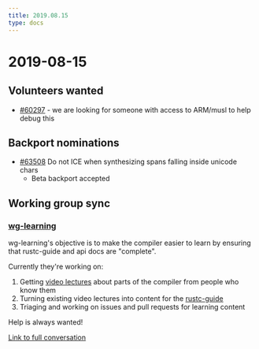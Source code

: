 ```yaml
---
title: 2019.08.15
type: docs
---
```


# 2019-08-15

## Volunteers wanted

- [#60297](https://github.com/rust-lang/rust/issues/60297) - we are looking for someone with access to ARM/musl to help debug this

## Backport nominations

- [#63508](https://github.com/rust-lang/rust/pull/63508) Do not ICE when synthesizing spans falling inside unicode chars 
  - Beta backport accepted

## Working group sync

### [wg-learning](https://rust-lang.github.io/compiler-team/working-groups/learning/)

wg-learning's objective is to make the compiler easier to learn by ensuring that rustc-guide and api docs are "complete".

Currently they're working on:

1. Getting [video lectures](https://www.youtube.com/watch?v=mAUGvNgZYtw) about parts of the compiler from people who know them
2. Turning existing video lectures into content for the [rustc-guide](https://github.com/rust-lang/rustc-guide)
3. Triaging and working on issues and pull requests for learning content

Help is always wanted!

[Link to full conversation](https://rust-lang.zulipchat.com/#narrow/stream/131828-t-compiler/topic/weekly.20meeting.202019-08-15.20.2354818/near/173295057)
